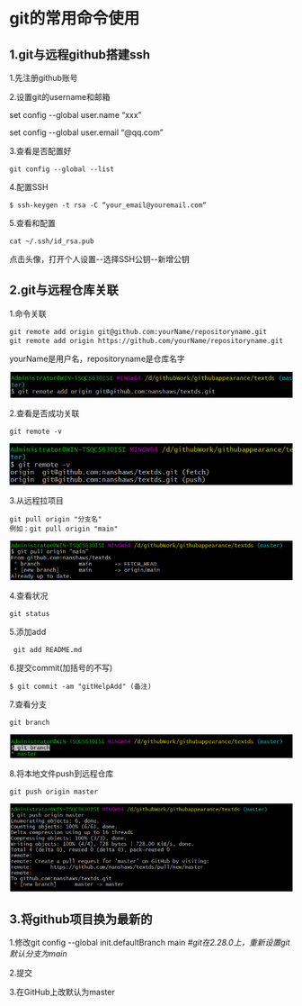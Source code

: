 # git的常用命令使用

## 1.git与远程github搭建ssh

1.先注册github账号

2.设置git的username和邮箱

set config --global user.name  “xxx”

set config --global user.email  “@qq.com”

3.查看是否配置好

```git
git config --global --list
```

4.配置SSH

```git
$ ssh-keygen -t rsa -C “your_email@youremail.com“
```

5.查看和配置

```git
cat ~/.ssh/id_rsa.pub
```

点击头像，打开个人设置--选择SSH公钥--新增公钥

## 2.git与远程仓库关联

1.命令关联

```git
git remote add origin git@github.com:yourName/repositoryname.git
git remote add origin https://github.com/yourName/repositoryname.git

```

yourName是用户名，repositoryname是仓库名字

![image-20230723122900973](typroaImg/image-20230723122900973.png)

2.查看是否成功关联

```git
git remote -v
```

![image-20230723123052405](typroaImg/image-20230723123052405.png)

3.从远程拉项目

```git
git pull origin "分支名"
例如：git pull origin "main"
```

![image-20230723123810743](typroaImg/image-20230723123810743.png)

4.查看状况

```git
git status
```

5.添加add

```git
 git add README.md
```

6.提交commit(加括号的不写)

```git
$ git commit -am "gitHelpAdd" (备注)
```

7.查看分支

```git
git branch
```

![image-20230723124925713](typroaImg/image-20230723124925713.png)

8.将本地文件push到远程仓库

```git
git push origin master
```

![image-20230723125000436](typroaImg/image-20230723125000436.png)

## 3.将github项目换为最新的

1.修改git config --global init.defaultBranch main   *#git在2.28.0上，重新设置git默认分支为main*

2.提交

3.在GitHub上改默认为master

